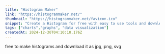 ```yaml
---
title: "Histogram Maker"
link: "https://histogrammaker.net/"
thumbnail: "https://histogrammaker.net/favicon.ico"
snippet: "Create a Histogram for free with easy to use tools and download the Histogram as jpg, png or svg file. Customize Histogram according to your choice."
tags: ["charts","graphs", "data visualization"]
createdAt: 2024-12-30T04:10:10.176Z
---
```

free to make histograms and download it as jpg, png, svg
